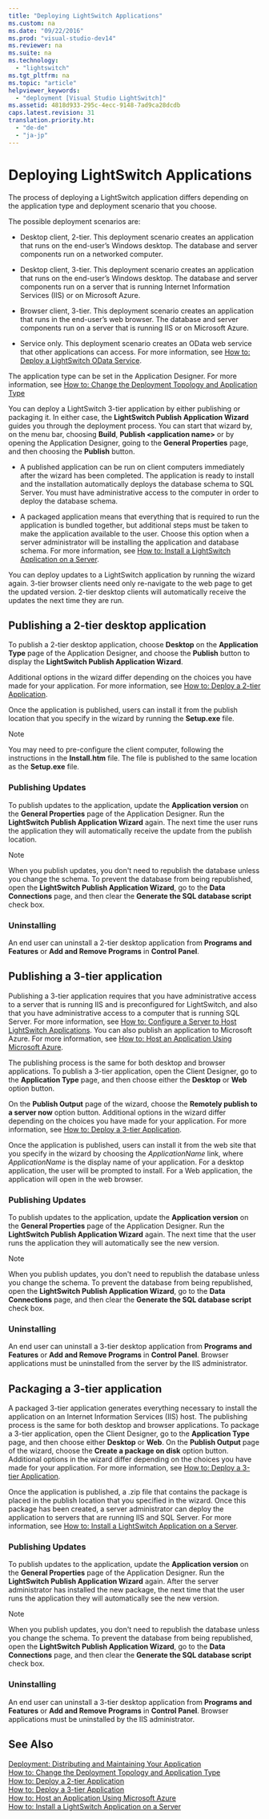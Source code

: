 ```yaml
---
title: "Deploying LightSwitch Applications"
ms.custom: na
ms.date: "09/22/2016"
ms.prod: "visual-studio-dev14"
ms.reviewer: na
ms.suite: na
ms.technology: 
  - "lightswitch"
ms.tgt_pltfrm: na
ms.topic: "article"
helpviewer_keywords: 
  - "deployment [Visual Studio LightSwitch]"
ms.assetid: 4818d933-295c-4ecc-9148-7ad9ca28dcdb
caps.latest.revision: 31
translation.priority.ht: 
  - "de-de"
  - "ja-jp"
---
```

# Deploying LightSwitch Applications
The process of deploying a LightSwitch application differs depending on the application type and deployment scenario that you choose.  
  
 The possible deployment scenarios are:  
  
-   Desktop client, 2-tier. This deployment scenario creates an application that runs on the end-user’s Windows desktop. The database and server components run on a networked computer.  
  
-   Desktop client, 3-tier. This deployment scenario creates an application that runs on the end-user’s Windows desktop. The database and server components run on a server that is running Internet Information Services (IIS) or on Microsoft Azure.  
  
-   Browser client, 3-tier. This deployment scenario creates an application that runs in the end-user’s web browser. The database and server components run on a server that is running IIS or on Microsoft Azure.  
  
-   Service only. This deployment scenario creates an OData web service that other applications can access. For more information, see [How to: Deploy a LightSwitch OData Service](../vs140/how-to--deploy-a-lightswitch-odata-service.md).  
  
 The application type can be set in the Application Designer. For more information, see [How to: Change the Deployment Topology and Application Type](../vs140/how-to--change-the-type-of-a-lightswitch-application.md)  
  
 You can deploy a LightSwitch 3-tier application by either publishing or packaging it. In either case, the **LightSwitch Publish Application Wizard** guides you through the deployment process. You can start that wizard by, on the menu bar, choosing **Build**, **Publish \<application name>** or by opening the Application Designer, going to the **General Properties** page, and then choosing the **Publish** button.  
  
-   A published application can be run on client computers immediately after the wizard has been completed. The application is ready to install and the installation automatically deploys the database schema to SQL Server. You must have administrative access to the computer in order to deploy the database schema.  
  
-   A packaged application means that everything that is required to run the application is bundled together, but additional steps must be taken to make the application available to the user. Choose this option when a server administrator will be installing the application and database schema. For more information, see [How to: Install a LightSwitch Application on a Server](../vs140/how-to--install-a-lightswitch-application-on-a-server.md).  
  
 You can deploy updates to a LightSwitch application by running the wizard again. 3-tier browser clients need only re-navigate to the web page to get the updated version. 2-tier desktop clients will automatically receive the updates the next time they are run.  
  
##  <a name="tier"></a> Publishing a 2-tier desktop application  
 To publish a 2-tier desktop application, choose **Desktop** on the **Application Type** page of the Application Designer, and choose the **Publish** button to display the **LightSwitch Publish Application Wizard**.  
  
 Additional options in the wizard differ depending on the choices you have made for your application. For more information, see [How to: Deploy a 2-tier Application](../vs140/how-to--deploy-a-two-tier-lightswitch-application.md).  
  
 Once the application is published, users can install it from the publish location that you specify in the wizard by running the **Setup.exe** file.  
  
> [!NOTE]
>  You may need to pre-configure the client computer, following the instructions in the **Install.htm** file. The file is published to the same location as the **Setup.exe** file.  
  
### Publishing Updates  
 To publish updates to the application, update the **Application version** on the **General Properties** page of the Application Designer. Run the **LightSwitch Publish Application Wizard** again. The next time the user runs the application they will automatically receive the update from the publish location.  
  
> [!NOTE]
>  When you publish updates, you don't need to republish the database unless you change the schema. To prevent the database from being republished, open the **LightSwitch Publish Application Wizard**, go to the **Data Connections** page, and then clear the **Generate the SQL database script** check box.  
  
### Uninstalling  
 An end user can uninstall a 2-tier desktop application from **Programs and Features** or **Add and Remove Programs** in **Control Panel**.  
  
##  <a name="publish"></a> Publishing a 3-tier application  
 Publishing a 3-tier application requires that you have administrative access to a server that is running IIS and is preconfigured for LightSwitch, and also that you have administrative access to a computer that is running SQL Server. For more information, see [How to: Configure a Server to Host LightSwitch Applications](../vs140/how-to--configure-a-server-to-host-lightswitch-applications.md). You can also publish an application to Microsoft Azure. For more information, see [How to: Host an Application Using Microsoft Azure](../vs140/how-to--host-a-lightswitch-application-on-microsoft-azure.md).  
  
 The publishing process is the same for both desktop and browser applications. To publish a 3-tier application, open the Client Designer, go to the **Application Type** page, and then choose either the **Desktop** or **Web** option button.  
  
 On the **Publish Output** page of the wizard, choose the **Remotely publish to a server now** option button. Additional options in the wizard differ depending on the choices you have made for your application. For more information, see [How to: Deploy a 3-tier Application](../vs140/how-to--deploy-a-three-tier-lightswitch-application.md).  
  
 Once the application is published, users can install it from the web site that you specify in the wizard by choosing the *ApplicationName* link, where *ApplicationName* is the display name of your application. For a desktop application, the user will be prompted to install. For a Web application, the application will open in the web browser.  
  
### Publishing Updates  
 To publish updates to the application, update the **Application version** on the **General Properties** page of the Application Designer. Run the **LightSwitch Publish Application Wizard** again. The next time that the user runs the application they will automatically see the new version.  
  
> [!NOTE]
>  When you publish updates, you don't need to republish the database unless you change the schema. To prevent the database from being republished, open the **LightSwitch Publish Application Wizard**, go to the **Data Connections** page, and then clear the **Generate the SQL database script** check box.  
  
### Uninstalling  
 An end user can uninstall a 3-tier desktop application from **Programs and Features** or **Add and Remove Programs** in **Control Panel**. Browser applications must be uninstalled from the server by the IIS administrator.  
  
##  <a name="package"></a> Packaging a 3-tier application  
 A packaged 3-tier application generates everything necessary to install the application on an Internet Information Services (IIS) host. The publishing process is the same for both desktop and browser applications. To package a 3-tier application, open the Client Designer, go to the **Application Type** page, and then choose either **Desktop** or **Web**. On the **Publish Output** page of the wizard, choose the **Create a package on disk** option button. Additional options in the wizard differ depending on the choices you have made for your application. For more information, see [How to: Deploy a 3-tier Application](../vs140/how-to--deploy-a-three-tier-lightswitch-application.md).  
  
 Once the application is published, a .zip file that contains the package is placed in the publish location that you specified in the wizard. Once this package has been created, a server administrator can deploy the application to servers that are running IIS and SQL Server. For more information, see [How to: Install a LightSwitch Application on a Server](../vs140/how-to--install-a-lightswitch-application-on-a-server.md).  
  
### Publishing Updates  
 To publish updates to the application, update the **Application version** on the **General Properties** page of the Application Designer. Run the **LightSwitch Publish Application Wizard** again. After the server administrator has installed the new package, the next time that the user runs the application they will automatically see the new version.  
  
> [!NOTE]
>  When you publish updates, you don't need to republish the database unless you change the schema. To prevent the database from being republished, open the **LightSwitch Publish Application Wizard**, go to the **Data Connections** page, and then clear the **Generate the SQL database script** check box.  
  
### Uninstalling  
 An end user can uninstall a 3-tier desktop application from **Programs and Features** or **Add and Remove Programs** in **Control Panel**. Browser applications must be uninstalled by the IIS administrator.  
  
## See Also  
 [Deployment: Distributing and Maintaining Your Application](../vs140/deployment--distributing-and-maintaining-your-application.md)   
 [How to: Change the Deployment Topology and Application Type](../vs140/how-to--change-the-type-of-a-lightswitch-application.md)   
 [How to: Deploy a 2-tier Application](../vs140/how-to--deploy-a-two-tier-lightswitch-application.md)   
 [How to: Deploy a 3-tier Application](../vs140/how-to--deploy-a-three-tier-lightswitch-application.md)   
 [How to: Host an Application Using Microsoft Azure](../vs140/how-to--host-a-lightswitch-application-on-microsoft-azure.md)   
 [How to: Install a LightSwitch Application on a Server](../vs140/how-to--install-a-lightswitch-application-on-a-server.md)
